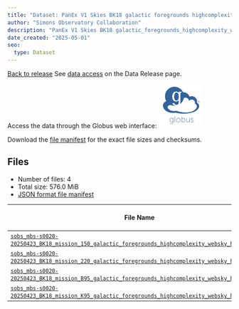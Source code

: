 ```yaml
---
title: "Dataset: PanEx V1 Skies BK18 galactic foregrounds highcomplexity websky"
author: "Simons Observatory Collaboration"
description: "PanEx V1 Skies BK18 galactic_foregrounds_highcomplexity_websky"
date_created: "2025-05-01"
seo:
  type: Dataset
---
```


[Back to release](./panexv1-bk18.html#datasets)
See [data access](./panexv1-bk18.html#data-access) on the Data Release page.

Access the data through the Globus web interface: [![Download via Globus](images/globus-logo.png)](https://app.globus.org/file-manager?origin_id=53b2a147-ae9d-4bbf-9d18-3b46d133d4bb&origin_path=%2Fpanexp_v1_bk18%2Fgalactic_foregrounds_highcomplexity_websky%2F)

Download the [file manifest](https://g-0a470a.6b7bd8.0ec8.data.globus.org/panexp_v1_bk18/galactic_foregrounds_highcomplexity_websky/manifest.json) for the exact file sizes and checksums.

## Files

- Number of files: 4
- Total size: 576.0 MiB
- [JSON format file manifest](https://g-0a470a.6b7bd8.0ec8.data.globus.org/panexp_v1_bk18/galactic_foregrounds_highcomplexity_websky/manifest.json)

|                                                                                                                                                   File Name                                                                                                                                                   | Telescope | Frequency Band (GHz) | Pixelization |   Size    |
| ------------------------------------------------------------------------------------------------------------------------------------------------------------------------------------------------------------------------------------------------------------------------------------------------------------- | --------- | -------------------- | ------------ | --------- |
| [`sobs_mbs-s0020-20250423_BK18_mission_150_galactic_foregrounds_highcomplexity_websky_healpix.fits`](https://g-0a470a.6b7bd8.0ec8.data.globus.org/panexp_v1_bk18/galactic_foregrounds_highcomplexity_websky/sobs_mbs-s0020-20250423_BK18_mission_150_galactic_foregrounds_highcomplexity_websky_healpix.fits) | BK18      |                  150 | healpix      | 144.0 MiB |
| [`sobs_mbs-s0020-20250423_BK18_mission_220_galactic_foregrounds_highcomplexity_websky_healpix.fits`](https://g-0a470a.6b7bd8.0ec8.data.globus.org/panexp_v1_bk18/galactic_foregrounds_highcomplexity_websky/sobs_mbs-s0020-20250423_BK18_mission_220_galactic_foregrounds_highcomplexity_websky_healpix.fits) | BK18      |                  220 | healpix      | 144.0 MiB |
| [`sobs_mbs-s0020-20250423_BK18_mission_B95_galactic_foregrounds_highcomplexity_websky_healpix.fits`](https://g-0a470a.6b7bd8.0ec8.data.globus.org/panexp_v1_bk18/galactic_foregrounds_highcomplexity_websky/sobs_mbs-s0020-20250423_BK18_mission_B95_galactic_foregrounds_highcomplexity_websky_healpix.fits) | BK18      | B95                  | healpix      | 144.0 MiB |
| [`sobs_mbs-s0020-20250423_BK18_mission_K95_galactic_foregrounds_highcomplexity_websky_healpix.fits`](https://g-0a470a.6b7bd8.0ec8.data.globus.org/panexp_v1_bk18/galactic_foregrounds_highcomplexity_websky/sobs_mbs-s0020-20250423_BK18_mission_K95_galactic_foregrounds_highcomplexity_websky_healpix.fits) | BK18      | K95                  | healpix      | 144.0 MiB |
